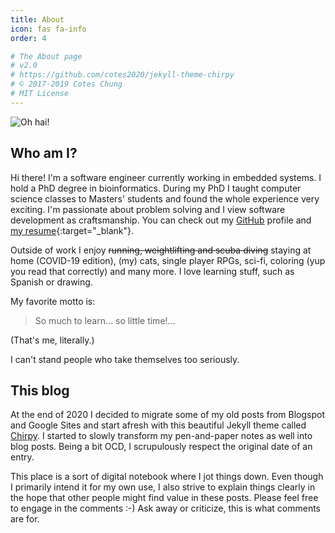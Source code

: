 ```yaml
---
title: About
icon: fas fa-info
order: 4

# The About page
# v2.0
# https://github.com/cotes2020/jekyll-theme-chirpy
# © 2017-2019 Cotes Chung
# MIT License
---
```


![Oh hai!](/assets/img/site/oh_hai.jpg)

## Who am I?

Hi there! I'm a software engineer currently working in embedded systems. I hold a PhD degree in bioinformatics. During my PhD I taught computer science classes to Masters' students and found the whole experience very exciting. I'm passionate about problem solving and I view software development as craftsmanship. You can check out my [GitHub][] profile and [my resume](https://alexandra-zaharia.org){:target="_blank"}. 

Outside of work I enjoy <s>running, weightlifting and scuba diving</s> staying at home (COVID-19 edition), (my) cats, single player RPGs, sci-fi, coloring (yup you read that correctly) and many more. I love learning stuff, such as Spanish or drawing. 

My favorite motto is:

> So much to learn... so little time!...

(That's me, literally.)

I can't stand people who take themselves too seriously.

[//]: # "Where do you draw the line between a harmless idiot and a dangerous individual?"

## This blog
At the end of 2020 I decided to migrate some of my old posts from Blogspot and  Google Sites and start afresh with this beautiful Jekyll theme called [Chirpy][]. I started to slowly transform my pen-and-paper notes as well into blog posts. Being a bit OCD, I scrupulously respect the original date of an entry.

This place is a sort of  digital notebook where I jot things down. Even though I primarily intend it for my own use, I also strive to explain things clearly in the hope that other people might find value in these posts. Please feel free to engage in the comments :-) Ask away or criticize, this is what comments are for.

[GitHub]: https://github.com/alexandra-zaharia
[Chirpy]: https://chirpy.cotes.info/
